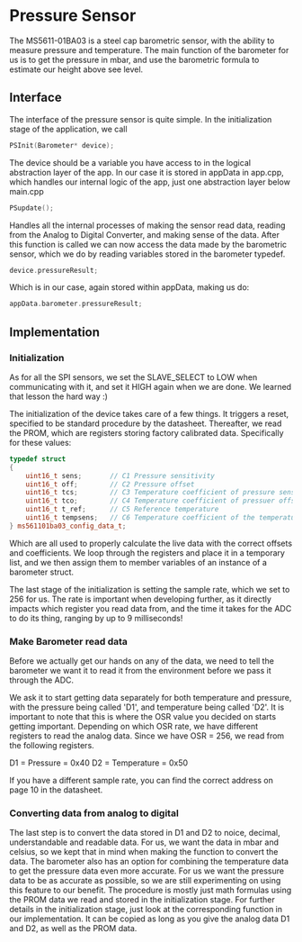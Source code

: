 # Pressure Sensor

The MS5611-01BA03 is a steel cap barometric sensor, with the ability to measure pressure and temperature. The main function of the barometer for us is to get the pressure in mbar, and use the barometric formula to estimate our height above see level. 

## Interface

The interface of the pressure sensor is quite simple. In the initialization stage of the application, we call 

```cpp
PSInit(Barometer* device);
```

The device should be a variable you have access to in the logical
abstraction layer of the app. In our case it is stored in appData in app.cpp, which handles our internal logic of the app, just one abstraction layer below main.cpp 

```cpp
PSupdate();
```

Handles all the internal processes of making the sensor read data, reading from the Analog to Digital Converter, and making sense of the data. After this function is called we can now access the data
made by the barometric sensor, which we do by reading variables stored in the barometer typedef. 

```cpp
device.pressureResult;
```

Which is in our case, again stored within appData, making us do: 

```cpp
appData.barometer.pressureResult;
```

## Implementation

### Initialization

As for all the SPI sensors, we set the SLAVE_SELECT to LOW when communicating with it, and set it HIGH again when we are done. We learned that lesson the hard way :)

The initialization of the device takes care of a few things. It triggers a reset, specified to be standard procedure by the datasheet. Thereafter, we read the PROM, which are registers storing factory calibrated
data. Specifically for these values: 

```cpp
typedef struct
{
    uint16_t sens;       // C1 Pressure sensitivity                             | SENS_t1
    uint16_t off;        // C2 Pressure offset                                  | OFF_t1
    uint16_t tcs;        // C3 Temperature coefficient of pressure sensitivity  | TCS
    uint16_t tco;        // C4 Temperature coefficient of pressuer offset       | TCO
    uint16_t t_ref;      // C5 Reference temperature                            | T_ref
    uint16_t tempsens;   // C6 Temperature coefficient of the temperature       | TEMPSENSE
} ms561101ba03_config_data_t;
```

Which are all used to properly calculate the live data with the correct offsets and coefficients. We loop through the registers and place it in a temporary list, and we then assign them to member variables of an instance
of a barometer struct. 

The last stage of the initialization is setting the sample rate, which we set to 256 for us. The rate is important when developing further, as it directly impacts which register you read data from, and the time it takes
for the ADC to do its thing, ranging by up to 9 milliseconds! 

### Make Barometer read data

Before we actually get our hands on any of the data, we need to tell the barometer we want it to read it from the environment before we pass it through the ADC. 

We ask it to start getting data separately for both temperature and pressure, with the pressure being called 'D1', and temperature being called 'D2'. It is important to note that this is where the OSR value you decided on
starts getting important. Depending on which OSR rate, we have different registers to read the analog data. Since we have OSR = 256, we read from the following registers. 

D1 = Pressure = 0x40
D2 = Temperature = 0x50

If you have a different sample rate, you can find the correct address on page 10 in the datasheet. 

### Converting data from analog to digital

The last step is to convert the data stored in D1 and D2 to noice, decimal, understandable and readable data. For us, we want the data in mbar and celsius, so we kept that in mind when making the function to convert the data. The barometer also has
an option for combining the temperature data to get the pressure data even more accurate. For us we want the pressure data to be as accurate as possible, so we are still experimenting on using this feature to our benefit. The procedure is mostly 
just math formulas using the PROM data we read and stored in the initialization stage. For further details in the initialization stage, just look at the corresponding function in our implementation. It can be copied as long as you give the analog data 
D1 and D2, as well as the PROM data. 


